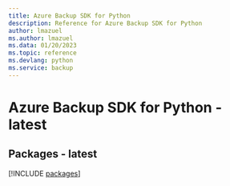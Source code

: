 ```yaml
---
title: Azure Backup SDK for Python
description: Reference for Azure Backup SDK for Python
author: lmazuel
ms.author: lmazuel
ms.data: 01/20/2023
ms.topic: reference
ms.devlang: python
ms.service: backup
---
```

# Azure Backup SDK for Python - latest
## Packages - latest
[!INCLUDE [packages](backup-index.md)]